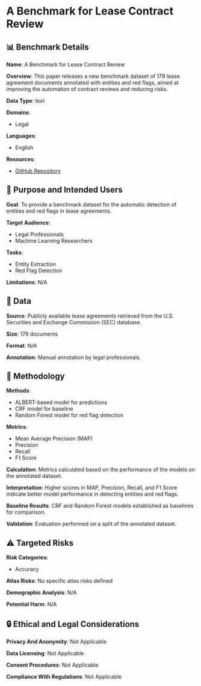 # A Benchmark for Lease Contract Review

## 📊 Benchmark Details

**Name**: A Benchmark for Lease Contract Review

**Overview**: This paper releases a new benchmark dataset of 179 lease agreement documents annotated with entities and red flags, aimed at improving the automation of contract reviews and reducing risks.

**Data Type**: text

**Domains**:
- Legal

**Languages**:
- English

**Resources**:
- [GitHub Repository](https://github.com/user/repo)

## 🎯 Purpose and Intended Users

**Goal**: To provide a benchmark dataset for the automatic detection of entities and red flags in lease agreements.

**Target Audience**:
- Legal Professionals
- Machine Learning Researchers

**Tasks**:
- Entity Extraction
- Red Flag Detection

**Limitations**: N/A

## 💾 Data

**Source**: Publicly available lease agreements retrieved from the U.S. Securities and Exchange Commission (SEC) database.

**Size**: 179 documents

**Format**: N/A

**Annotation**: Manual annotation by legal professionals.

## 🔬 Methodology

**Methods**:
- ALBERT-based model for predictions
- CRF model for baseline
- Random Forest model for red flag detection

**Metrics**:
- Mean Average Precision (MAP)
- Precision
- Recall
- F1 Score

**Calculation**: Metrics calculated based on the performance of the models on the annotated dataset.

**Interpretation**: Higher scores in MAP, Precision, Recall, and F1 Score indicate better model performance in detecting entities and red flags.

**Baseline Results**: CRF and Random Forest models established as baselines for comparison.

**Validation**: Evaluation performed on a split of the annotated dataset.

## ⚠️ Targeted Risks

**Risk Categories**:
- Accuracy

**Atlas Risks**:
No specific atlas risks defined

**Demographic Analysis**: N/A

**Potential Harm**: N/A

## 🔒 Ethical and Legal Considerations

**Privacy And Anonymity**: Not Applicable

**Data Licensing**: Not Applicable

**Consent Procedures**: Not Applicable

**Compliance With Regulations**: Not Applicable
